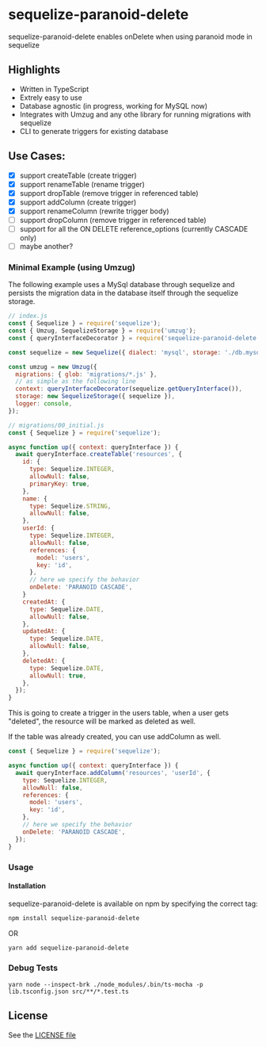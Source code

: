 # sequelize-paranoid-delete

sequelize-paranoid-delete enables onDelete when using paranoid mode in sequelize

## Highlights

- Written in TypeScript
- Extrely easy to use
- Database agnostic (in progress, working for MySQL now)
- Integrates with Umzug and any othe library for running migrations with sequelize
- CLI to generate triggers for existing database

## Use Cases:

- [x] support createTable (create trigger)
- [x] support renameTable (rename trigger)
- [x] support dropTable (remove trigger in referenced table)
- [x] support addColumn (create trigger)
- [X] support renameColumn (rewrite trigger body)
- [ ] support dropColumn (remove trigger in referenced table)
- [ ] support for all the ON DELETE reference_options (currently CASCADE only)
- [ ] maybe another?

### Minimal Example (using Umzug)

The following example uses a MySql database through sequelize and persists the migration data in the database itself through the sequelize storage.

```js
// index.js
const { Sequelize } = require('sequelize');
const { Umzug, SequelizeStorage } = require('umzug');
const { queryInterfaceDecorator } = require('sequelize-paranoid-delete');

const sequelize = new Sequelize({ dialect: 'mysql', storage: './db.mysql' });

const umzug = new Umzug({
  migrations: { glob: 'migrations/*.js' },
  // as simple as the following line
  context: queryInterfaceDecorator(sequelize.getQueryInterface()),
  storage: new SequelizeStorage({ sequelize }),
  logger: console,
});
```

```js
// migrations/00_initial.js
const { Sequelize } = require('sequelize');

async function up({ context: queryInterface }) {
  await queryInterface.createTable('resources', {
    id: {
      type: Sequelize.INTEGER,
      allowNull: false,
      primaryKey: true,
    },
    name: {
      type: Sequelize.STRING,
      allowNull: false,
    },
    userId: {
      type: Sequelize.INTEGER,
      allowNull: false,
      references: {
        model: 'users',
        key: 'id',
      },
      // here we specify the behavior
      onDelete: 'PARANOID CASCADE',
    }
    createdAt: {
      type: Sequelize.DATE,
      allowNull: false,
    },
    updatedAt: {
      type: Sequelize.DATE,
      allowNull: false,
    },
    deletedAt: {
      type: Sequelize.DATE,
      allowNull: true,
    },
  });
}
```

This is going to create a trigger in the users table, when a user gets "deleted", the resource will be marked as deleted as well.

If the table was already created, you can use addColumn as well.

```js
const { Sequelize } = require('sequelize');

async function up({ context: queryInterface }) {
  await queryInterface.addColumn('resources', 'userId', {
    type: Sequelize.INTEGER,
    allowNull: false,
    references: {
      model: 'users',
      key: 'id',
    },
    // here we specify the behavior
    onDelete: 'PARANOID CASCADE',
  });
}
```

### Usage

#### Installation

sequelize-paranoid-delete is available on npm by specifying the correct tag:

```bash
npm install sequelize-paranoid-delete
```

OR

```bash
yarn add sequelize-paranoid-delete
```

### Debug Tests

`yarn node --inspect-brk ./node_modules/.bin/ts-mocha -p lib.tsconfig.json src/**/*.test.ts`

## License

See the [LICENSE file](./LICENSE.md)
